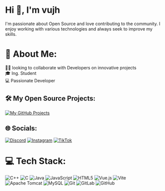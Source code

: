 

# Hi 👋, I'm vujh

I'm passionate about Open Source and love contributing to the community. I enjoy working with various technologies and always seek to improve my skills.


# 💫 About Me:
👨‍💻 looking to collaborate with Developers on innovative projects  
🎓 Ing. Student  
💻 Passionate Developer  


## 🛠 My Open Source Projects:

[![My GitHub Projects](https://github-readme-stats.vercel.app/api?username={DeinGitHubUsername}&show_icons=true&theme=radical&count_private=false)](https://github.com/{DeinGitHubUsername})


## 🌐 Socials:
[![Discord](https://img.shields.io/badge/Discord-%237289DA.svg?logo=discord&logoColor=white)](https://discord.gg/lxenty) [![Instagram](https://img.shields.io/badge/Instagram-%23E4405F.svg?logo=Instagram&logoColor=white)](https://instagram.com/censatu) [![TikTok](https://img.shields.io/badge/TikTok-%23000000.svg?logo=TikTok&logoColor=white)](https://tiktok.com/@censatu) 

# 💻 Tech Stack:
![C++](https://img.shields.io/badge/c++-%2300599C.svg?style=for-the-badge&logo=c%2B%2B&logoColor=white) ![C](https://img.shields.io/badge/c-%2300599C.svg?style=for-the-badge&logo=c&logoColor=white) ![Java](https://img.shields.io/badge/java-%23ED8B00.svg?style=for-the-badge&logo=openjdk&logoColor=white) ![JavaScript](https://img.shields.io/badge/javascript-%23323330.svg?style=for-the-badge&logo=javascript&logoColor=%23F7DF1E) ![HTML5](https://img.shields.io/badge/html5-%23E34F26.svg?style=for-the-badge&logo=html5&logoColor=white) ![Vue.js](https://img.shields.io/badge/vue.js-%2335495e.svg?style=for-the-badge&logo=vuedotjs&logoColor=%234FC08D) ![Vite](https://img.shields.io/badge/vite-%23646CFF.svg?style=for-the-badge&logo=vite&logoColor=white) ![Apache Tomcat](https://img.shields.io/badge/apache%20tomcat-%23F8DC75.svg?style=for-the-badge&logo=apache-tomcat&logoColor=black) ![MySQL](https://img.shields.io/badge/mysql-4479A1.svg?style=for-the-badge&logo=mysql&logoColor=white) ![Git](https://img.shields.io/badge/git-%23F05033.svg?style=for-the-badge&logo=git&logoColor=white) ![GitLab](https://img.shields.io/badge/gitlab-%23181717.svg?style=for-the-badge&logo=gitlab&logoColor=white) ![GitHub](https://img.shields.io/badge/github-%23121011.svg?style=for-the-badge&logo=github&logoColor=white)
